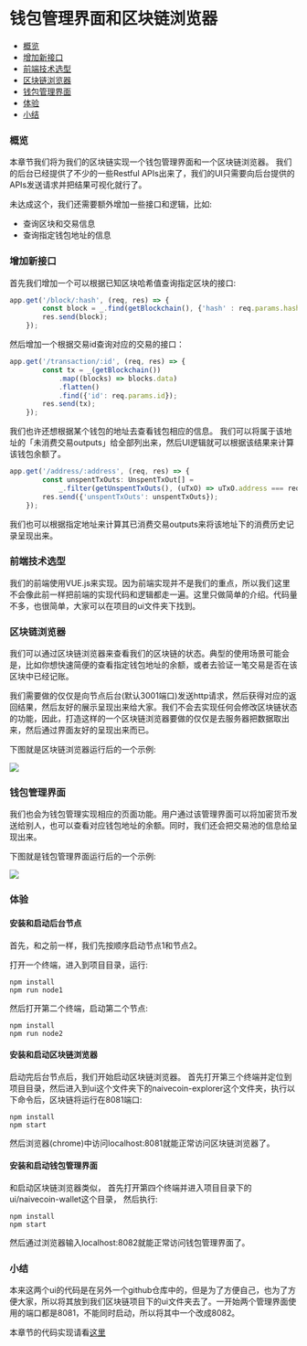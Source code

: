 
# 钱包管理界面和区块链浏览器

- [概览](#概览)
- [增加新接口](#增加新接口)
- [前端技术选型](#前端技术选型)
- [区块链浏览器](#区块链浏览器)
- [钱包管理界面](#钱包管理界面)
- [体验](#体验)
- [小结](#小结)
  
### 概览

本章节我们将为我们的区块链实现一个钱包管理界面和一个区块链浏览器。 我们的后台已经提供了不少的一些Restful APIs出来了，我们的UI只需要向后台提供的APIs发送请求并把结果可视化就行了。

未达成这个，我们还需要额外增加一些接口和逻辑，比如:

- 查询区块和交易信息
- 查询指定钱包地址的信息

### 增加新接口

首先我们增加一个可以根据已知区块哈希值查询指定区块的接口:

``` typescript
app.get('/block/:hash', (req, res) => {
        const block = _.find(getBlockchain(), {'hash' : req.params.hash});
        res.send(block);
    }); 
```

然后增加一个根据交易id查询对应的交易的接口：

``` typescript
app.get('/transaction/:id', (req, res) => {
        const tx = _(getBlockchain())
            .map((blocks) => blocks.data)
            .flatten()
            .find({'id': req.params.id});
        res.send(tx);
    });
```

我们也许还想根据某个钱包的地址去查看钱包相应的信息。 我们可以将属于该地址的「未消费交易outputs」给全部列出来，然后UI逻辑就可以根据该结果来计算该钱包余额了。

``` typescript
app.get('/address/:address', (req, res) => {
        const unspentTxOuts: UnspentTxOut[] =
            _.filter(getUnspentTxOuts(), (uTxO) => uTxO.address === req.params.address)
        res.send({'unspentTxOuts': unspentTxOuts});
    });
````

我们也可以根据指定地址来计算其已消费交易outputs来将该地址下的消费历史记录呈现出来。


### 前端技术选型

我们的前端使用VUE.js来实现。因为前端实现并不是我们的重点，所以我们这里不会像此前一样把前端的实现代码和逻辑都走一遍。这里只做简单的介绍。代码量不多，也很简单，大家可以在项目的ui文件夹下找到。

### 区块链浏览器

我们可以通过区块链浏览器来查看我们的区块链的状态。典型的使用场景可能会是，比如你想快速简便的查看指定钱包地址的余额，或者去验证一笔交易是否在该区块中已经记账。

我们需要做的仅仅是向节点后台(默认3001端口)发送http请求，然后获得对应的返回结果，然后友好的展示呈现出来给大家。我们不会去实现任何会修改区块链状态的功能，因此，打造这样的一个区块链浏览器要做的仅仅是去服务器把数据取出来，然后通过界面友好的呈现出来而已。

下图就是区块链浏览器运行后的一个示例:


![](https://lhartikk.github.io/assets/explorer_ui.png)


### 钱包管理界面

我们也会为钱包管理实现相应的页面功能。用户通过该管理界面可以将加密货币发送给别人，也可以查看对应钱包地址的余额。同时，我们还会把交易池的信息给呈现出来。

下图就是钱包管理界面运行后的一个示例:

![](https://lhartikk.github.io/assets/wallet_ui.png)


### 体验

#### 安装和启动后台节点

首先，和之前一样，我们先按顺序启动节点1和节点2。

打开一个终端，进入到项目目录，运行:

``` shell
npm install
npm run node1
```

然后打开第二个终端，启动第二个节点:

``` shell
npm install
npm run node2
```

#### 安装和启动区块链浏览器
启动完后台节点后，我们开始启动区块链浏览器。 首先打开第三个终端并定位到项目目录，然后进入到ui这个文件夹下的naivecoin-explorer这个文件夹，执行以下命令后，区块链将运行在8081端口:

``` shell
npm install
npm start
```
然后浏览器(chrome)中访问localhost:8081就能正常访问区块链浏览器了。

#### 安装和启动钱包管理界面
和启动区块链浏览器类似， 首先打开第四个终端并进入项目目录下的ui/naivecoin-wallet这个目录， 然后执行:

``` shell
npm install
npm start
```
然后通过浏览器输入localhost:8082就能正常访问钱包管理界面了。


### 小结

本来这两个ui的代码是在另外一个github仓库中的，但是为了方便自己，也为了方便大家，所以将其放到我们区块链项目下的ui文件夹去了。一开始两个管理界面使用的端口都是8081，不能同时启动，所以将其中一个改成8082。

本章节的代码实现请看[这里](https://github.com/zhubaitian/naivecoin/tree/chapter6)














